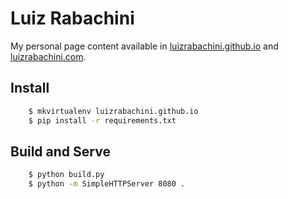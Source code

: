 Luiz Rabachini
==============

My personal page content available in [luizrabachini.github.io](http://luizrabachini.github.io) and [luizrabachini.com](http://luizrabachini.com).


Install
-------

```bash
	$ mkvirtualenv luizrabachini.github.io
	$ pip install -r requirements.txt
```


Build and Serve
---------------

```bash
	$ python build.py
	$ python -m SimpleHTTPServer 8080 .
```
